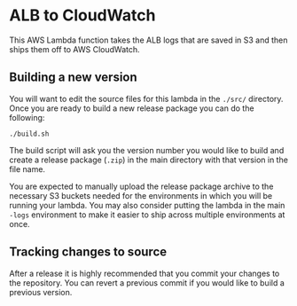 # ALB to CloudWatch

This AWS Lambda function takes the ALB logs that are saved in S3 and then ships
them off to AWS CloudWatch.

## Building a new version

You will want to edit the source files for this lambda in the `./src/`
directory. Once you are ready to build a new release package you can do the
following:

```
./build.sh
```

The build script will ask you the version number you would like to build and
create a release package (`.zip`) in the main directory with that version in the
file name.

You are expected to manually upload the release package archive to the necessary
S3 buckets needed for the environments in which you will be running your lambda.
You may also consider putting the lambda in the main `-logs` environment to make
it easier to ship across multiple environments at once.

## Tracking changes to source

After a release it is highly recommended that you commit your changes to the
repository. You can revert a previous commit if you would like to build a
previous version.
